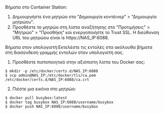Βήματα στο Container Station:

1. Δημιουργήστε ένα μητρώο στο "Δημιουργία κοντέινερ" > "Δημιουργία μητρώου".
2. Προσθέστε το μητρώο στη λίστα αναζήτησης στο "Προτιμήσεις" > "Μητρώο" > "Προσθήκη" και ενεργοποιήστε το Trust SSL. Η διεύθυνση URL του μητρώου είναι is https://NAS_IP:6088.

Βήματα στον υπολογιστή:Εκτελέστε τις εντολές στα ακόλουθα βήματα στη διασύνδεση γραμμής εντολών στον υπολογιστή σας.
1. Προσθέστε πιστοποιητικό στην αξιόπιστη λίστα του Docker σας:
```
$ mkdir -p /etc/docker/certs.d/NAS_IP:6088
$ scp admin@NAS_IP:/etc/docker/tls/ca.pem /etc/docker/certs.d/NAS_IP:6088/ca.crt
```
2. Πιέστε μια εικόνα στο μητρώο:
```
$ docker pull busybox:latest
$ docker tag busybox NAS_IP:6088/username/busybox
$ docker push NAS_IP:6088/username/busybox
```
